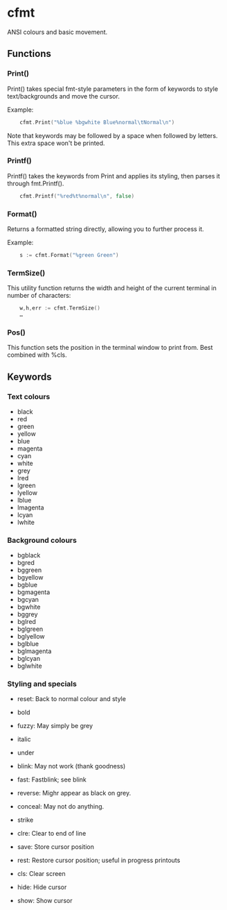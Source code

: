 # cfmt
ANSI colours and basic movement.

## Functions

### Print()
Print() takes special fmt-style parameters in the form of keywords to style text/backgrounds and move the cursor.

Example:
```go
	cfmt.Print("%blue %bgwhite Blue%normal\tNormal\n")
```

Note that keywords may be followed by a space when followed by letters. This extra space won't be printed.

### Printf()
Printf() takes the keywords from Print and applies its styling, then parses it through fmt.Printf().
```go
	cfmt.Printf("%red%t%normal\n", false)
```

### Format()
Returns a formatted string directly, allowing you to further process it.

Example:
```go
	s := cfmt.Format("%green Green")
```

### TermSize()
This utility function returns the width and height of the current terminal in number of characters:
```go
	w,h,err := cfmt.TermSize()
	…
```

### Pos()
This function sets the position in the terminal window to print from. Best combined with %cls.

## Keywords

### Text colours
- black
- red
- green
- yellow
- blue
- magenta
- cyan
- white
- grey
- lred
- lgreen
- lyellow
- lblue
- lmagenta
- lcyan
- lwhite

### Background colours
- bgblack
- bgred
- bggreen
- bgyellow
- bgblue
- bgmagenta
- bgcyan
- bgwhite
- bggrey
- bglred
- bglgreen
- bglyellow
- bglblue
- bglmagenta
- bglcyan
- bglwhite

### Styling and specials
- reset: Back to normal colour and style
- bold
- fuzzy: May simply be grey
- italic
- under
- blink: May not work (thank goodness)
- fast: Fastblink; see blink
- reverse: Mighr appear as black on grey.
- conceal: May not do anything.
- strike

- clre: Clear to end of line
- save: Store cursor position
- rest: Restore cursor position; useful in progress printouts
- cls: Clear screen
- hide: Hide cursor
- show: Show cursor
